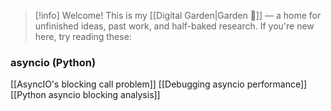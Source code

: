 > [!info] Welcome!
> This is my [[Digital Garden|Garden 🌱]] — a home for unfinished ideas, past work, and half-baked research.
If you're new here, try reading these:

### asyncio (Python)

[[AsyncIO's blocking call problem]]
[[Debugging asyncio performance]]
[[Python asyncio blocking analysis]]
